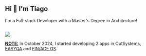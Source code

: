<h2>Hi 👋 I'm Tiago</h2>

I'm a Full-stack Developer with a Master's Degree in Architecture!

<h2 class="hr-lines"></h2>

<img src="https://github-readme-stats.vercel.app/api/top-langs/?username=thetiagogil&theme=tokyonight&layout=compact" />

<b><ins>NOTE:</ins></b> In October 2024, I started developing 2 apps in OutSystems, <a href="https://personal-h9qyawdw.outsystemscloud.com/easyqa/login">EASYQA</a> and <a href="https://personal-h9qyawdw.outsystemscloud.com/finace/login">FIN/ACE OS</a>.
